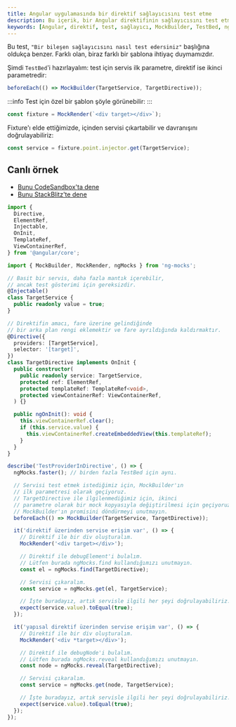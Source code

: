 ```yaml
---
title: Angular uygulamasında bir direktif sağlayıcısını test etme
description: Bu içerik, bir Angular direktifinin sağlayıcısını test etmenin yöntemlerini kapsamaktadır. Test senaryoları ve örneklerle konunun detaylarına inilmiştir.
keywords: [Angular, direktif, test, sağlayıcı, MockBuilder, TestBed, ngMocks]
---
```


Bu test, `"Bir bileşen sağlayıcısını nasıl test edersiniz"` başlığına oldukça benzer. Farklı olan, biraz farklı bir şablona ihtiyaç duymamızdır.

Şimdi `TestBed`'i hazırlayalım: test için servis ilk parametre, direktif ise ikinci parametredir:

```ts
beforeEach(() => MockBuilder(TargetService, TargetDirective));
```

:::info
Test için özel bir şablon şöyle görünebilir:
:::

```ts
const fixture = MockRender(`<div target></div>`);
```

Fixture'ı elde ettiğimizde, içinden servisi çıkartabilir ve davranışını doğrulayabiliriz:

```ts
const service = fixture.point.injector.get(TargetService);
```

## Canlı örnek

- [Bunu CodeSandbox'ta dene](https://codesandbox.io/p/sandbox/github/help-me-mom/ng-mocks-sandbox/tree/tests/?file=/src/examples/TestProviderInDirective/test.spec.ts&initialpath=%3Fspec%3DTestProviderInDirective)
- [Bunu StackBlitz'te dene](https://stackblitz.com/github/help-me-mom/ng-mocks-sandbox/tree/tests?file=src/examples/TestProviderInDirective/test.spec.ts&initialpath=%3Fspec%3DTestProviderInDirective)

```ts title="https://github.com/help-me-mom/ng-mocks/blob/master/examples/TestProviderInDirective/test.spec.ts"
import {
  Directive,
  ElementRef,
  Injectable,
  OnInit,
  TemplateRef,
  ViewContainerRef,
} from '@angular/core';

import { MockBuilder, MockRender, ngMocks } from 'ng-mocks';

// Basit bir servis, daha fazla mantık içerebilir,
// ancak test gösterimi için gereksizdir.
@Injectable()
class TargetService {
  public readonly value = true;
}

// Direktifin amacı, fare üzerine gelindiğinde
// bir arka plan rengi eklemektir ve fare ayrıldığında kaldırmaktır.
@Directive({
  providers: [TargetService],
  selector: '[target]',
})
class TargetDirective implements OnInit {
  public constructor(
    public readonly service: TargetService,
    protected ref: ElementRef,
    protected templateRef: TemplateRef<void>,
    protected viewContainerRef: ViewContainerRef,
  ) {}

  public ngOnInit(): void {
    this.viewContainerRef.clear();
    if (this.service.value) {
      this.viewContainerRef.createEmbeddedView(this.templateRef);
    }
  }
}

describe('TestProviderInDirective', () => {
  ngMocks.faster(); // birden fazla TestBed için aynı.

  // Servisi test etmek istediğimiz için, MockBuilder'ın
  // ilk parametresi olarak geçiyoruz.
  // TargetDirective ile ilgilenmediğimiz için, ikinci
  // parametre olarak bir mock kopyasıyla değiştirilmesi için geçiyoruz.
  // MockBuilder'ın promisini döndürmeyi unutmayın.
  beforeEach(() => MockBuilder(TargetService, TargetDirective));

  it('direktif üzerinden servise erişim var', () => {
    // Direktif ile bir div oluşturalım.
    MockRender('<div target></div>');

    // Direktif ile debugElement'i bulalım.
    // Lütfen burada ngMocks.find kullandığımızı unutmayın.
    const el = ngMocks.find(TargetDirective);

    // Servisi çıkaralım.
    const service = ngMocks.get(el, TargetService);

    // İşte buradayız, artık servisle ilgili her şeyi doğrulayabiliriz.
    expect(service.value).toEqual(true);
  });

  it('yapısal direktif üzerinden servise erişim var', () => {
    // Direktif ile bir div oluşturalım.
    MockRender('<div *target></div>');

    // Direktif ile debugNode'i bulalım.
    // Lütfen burada ngMocks.reveal kullandığımızı unutmayın.
    const node = ngMocks.reveal(TargetDirective);

    // Servisi çıkaralım.
    const service = ngMocks.get(node, TargetService);

    // İşte buradayız, artık servisle ilgili her şeyi doğrulayabiliriz.
    expect(service.value).toEqual(true);
  });
});